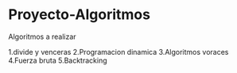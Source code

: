 # Proyecto-Algoritmos
Algoritmos a realizar

1.divide y venceras
2.Programacion dinamica
3.Algoritmos voraces
4.Fuerza bruta
5.Backtracking
